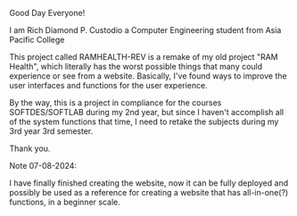 Good Day Everyone!

I am Rich Diamond P. Custodio a Computer Engineering student from Asia Pacific College

This project called RAMHEALTH-REV is a remake of my old project "RAM Health", which literally has the worst possible things that many could experience or see from a website. Basically, I've found ways to improve the user interfaces and functions for the user experience.

By the way, this is a project in compliance for the courses SOFTDES/SOFTLAB during my 2nd year, but since I haven't accomplish all of the system functions that time, I need to retake the subjects during my 3rd year 3rd semester.

Thank you.


Note 07-08-2024:

I have finally finished creating the website, now it can be fully deployed and possibly be used as a reference for creating a website that has all-in-one(?) functions, in a beginner scale.